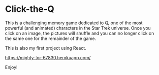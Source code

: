 # Click-the-Q

This is a challenging memory game dedicated to Q, one of the most powerful (and animated) characters in the Star Trek universe.  Once you click on an image, the pictures will shuffle and you can no longer click on the same one for the remainder of the game.  

This is also my first project using React.  

https://mighty-tor-67830.herokuapp.com/

Enjoy!